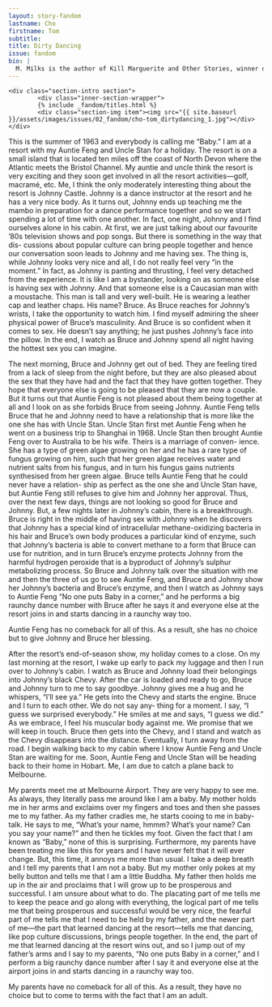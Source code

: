 ```yaml
---
layout: story-fandom
lastname: Cho
firstname: Tom
subtitle: 
title: Dirty Dancing
issue: fandom
bio: |
  M. Milks is the author of Kill Marguerite and Other Stories, winner of the 2015 Devil’s Kitchen Reading Award in Fiction and a Lambda Literary Award finalist; as well as three chapbooks, most recently The Feels, an exploration of fan fiction and affect. They are editor of The &NOW Awards 3: The Best Innovative Writing, 2011-2013 and co-editor of Asexualities: Feminist and Queer Perspectives.
---
```


<style>




.story-title {
	position: relative;
    z-index: 10;
}



.section-intro-text {

    background: white;

}



.section-essay p {
    font-size: 2rem;
}

    

</style>


<div class="dirty-dancing story">

	<div class="section-intro section">
            <div class="inner-section-wrapper">
			{% include _fandom/titles.html %}
            <div class="section-img item"><img src="{{ site.baseurl }}/assets/images/issues/02_fandom/cho-tom_dirtydancing_1.jpg"></div></div>
</div><!-- /section-intro -->
<div class="section-intro-text section">
                <div class="inner-section-wrapper">
    <div class="text-wrapper"><p>This is the summer of 1963 and everybody is calling me “Baby.” I am at a resort with my Auntie Feng and Uncle Stan for a holiday. The resort is on a small island that is located ten miles off the coast of North Devon where the Atlantic meets the Bristol Channel. My auntie and uncle think the resort is very exciting and they soon get involved in all the resort activities—golf, macramé, etc. Me, I think the only moderately interesting thing about the resort is Johnny Castle. Johnny is a dance instructor at the resort and he has a very nice body. As it turns out, Johnny ends up teaching me the mambo in preparation for a dance performance together and so we start spending a lot of time with one another. In fact, one night, Johnny and I find ourselves alone in his cabin. At first, we are just talking about our favourite ’80s television shows and pop songs. But there is something in the way that dis- cussions about popular culture can bring people together and hence our conversation soon leads to Johnny and me having sex. The thing is, while Johnny looks very nice and all, I do not really feel very “in the moment.” In fact, as Johnny is panting and thrusting, I feel very detached from the experience. It is like I am a bystander, looking on as someone else is having sex with Johnny. And that someone else is a Caucasian man with a moustache. This man is tall and very well-built. He is wearing a leather cap and leather chaps. His name? Bruce. As Bruce reaches for Johnny’s wrists, I take the opportunity to watch him. I find myself admiring the sheer physical power of Bruce’s masculinity. And Bruce is so confident when it comes to sex. He doesn’t say anything; he just pushes Johnny’s face into the pillow. In the end, I watch as Bruce and Johnny spend all night having the hottest sex you can imagine. </p>
<p>The next morning, Bruce and Johnny get out of bed. They are feeling tired from a lack of sleep from the night before, but they are also pleased about the sex that they have had and the fact that they have gotten together. They hope that everyone else is going to be pleased that they are now a couple. But it turns out that Auntie Feng is not pleased about them being together at all and I look on as she forbids Bruce from seeing Johnny. Auntie Feng tells Bruce that he and Johnny need to have a relationship that is more like the one she has with Uncle Stan. Uncle Stan first met Auntie Feng when he went on a business trip to Shanghai in 1968. Uncle Stan then brought Auntie Feng over to Australia to be his wife. Theirs is a marriage of conven- ience. She has a type of green algae growing on her and he has a rare type of fungus growing on him, such that her green algae receives water and nutrient salts from his fungus, and in turn his fungus gains nutrients synthesised from her green algae. Bruce tells Auntie Feng that he could never have a relation- ship as perfect as the one she and Uncle Stan have, but Auntie Feng still refuses to give him and Johnny her approval. Thus, over the next few days, things are not looking so good for Bruce and Johnny. But, a few nights later in Johnny’s cabin, there is a breakthrough. Bruce is right in the middle of having sex with Johnny when he discovers that Johnny has a special kind of intracellular methane-oxidizing bacteria in his hair and Bruce’s own body produces a particular kind of enzyme, such that Johnny’s bacteria is able to convert methane to a form that Bruce can use for nutrition, and in turn Bruce’s enzyme protects Johnny from the harmful hydrogen peroxide that is a byproduct of Johnny’s sulphur metabolizing process. So Bruce and Johnny talk over the situation with me and then the three of us go to see Auntie Feng, and Bruce and Johnny show her Johnny’s bacteria and Bruce’s enzyme, and then I watch as Johnny says to Auntie Feng “No one puts Baby in a corner,” and he performs a big raunchy dance number with Bruce after he says it and everyone else at the resort joins in and starts dancing in a raunchy way too.</p>
<p>Auntie Feng has no comeback for all of this. As a result, she has no choice but to give Johnny and Bruce her blessing.</p>
<p>After the resort’s end-of-season show, my holiday comes to a close. On my last morning at the resort, I wake up early to pack my luggage and then I run over to Johnny’s cabin. I watch as Bruce and Johnny load their belongings into Johnny’s black Chevy. After the car is loaded and ready to go, Bruce and Johnny turn to me to say goodbye. Johnny gives me a hug and he whispers, “I’ll see ya.” He gets into the Chevy and starts the engine. Bruce and I turn to each other. We do not say any- thing for a moment. I say, “I guess we surprised everybody.” He smiles at me and says, “I guess we did.” As we embrace, I feel his muscular body against me. We promise that we will keep in touch. Bruce then gets into the Chevy, and I stand and watch as the Chevy disappears into the distance. Eventually, I turn away from the road. I begin walking back to my cabin where I know Auntie Feng and Uncle Stan are waiting for me. Soon, Auntie Feng and Uncle Stan will be heading back to their home in Hobart. Me, I am due to catch a plane back to Melbourne.</p>
<p>My parents meet me at Melbourne Airport. They are very happy to see me. As always, they literally pass me around like I am a baby. My mother holds me in her arms and exclaims over my fingers and toes and then she passes me to my father. As my father cradles me, he starts cooing to me in baby-talk. He says to me, “What’s your name, hmmm? What’s your name? Can you say your name?” and then he tickles my foot. Given the fact that I am known as “Baby,” none of this is surprising. Furthermore, my parents have been treating me like this for years and I have never felt that it will ever change. But, this time, it annoys me more than usual. I take a deep breath and I tell my parents that I am not a baby. But my mother only pokes at my belly button and tells me that I am a little Buddha. My father then holds me up in the air and proclaims that I will grow up to be prosperous and successful. I am unsure about what to do. The placating part of me tells me to keep the peace and go along with everything, the logical part of me tells me that being prosperous and successful would be very nice, the fearful part of me tells me that I need to be held by my father, and the newer part of me—the part that learned dancing at the resort—tells me that dancing, like pop culture discussions, brings people together. In the end, the part of me that learned dancing at the resort wins out, and so I jump out of my father’s arms and I say to my parents, “No one puts Baby in a corner,” and I perform a big raunchy dance number after I say it and everyone else at the airport joins in and starts dancing in a raunchy way too.</p>
<p>My parents have no comeback for all of this. As a result, they have no choice but to come to terms with the fact that I am an adult.</p>

</div><!-- / text-wrapper -->

</div><!-- / inner-section-wrapper-->
</div><!-- / section-intro-text-->
</div><!-- end story-wrapper -->